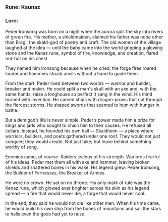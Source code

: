 ### Rune: Kaunaz

### Lore: 
Peder Ironsong was born on a night when the aurora split the sky into rivers of green fire. His mother, a shieldmaiden, claimed his father was none other than Bragi, the skald-god of poetry and craft. The old women of the village laughed at the idea — until the baby came into the world gripping a glowing stone and the Kenaz rune, symbol of fire, knowledge, and creation, flared red-hot on his chest.

They named him Ironsong because when he cried, the forge fires roared louder and hammers struck anvils without a hand to guide them.

From the start, Peder lived between two worlds — warrior and builder, breaker and maker. He could split a man's skull with an axe and, with the same hands, raise a longhouse so perfect it sang in the wind. His mind burned with invention. He carved ships with dragon-prows that cut through the fiercest storms. He shaped swords that seemed to hum with hunger in battle.

But a demigod’s life is never simple. Peder’s power made him a prize for kings and jarls who sought to chain him to their causes. He refused all collars. Instead, he founded his own hall — Skaldheim — a place where warriors, builders, and poets gathered under one roof. They would not just conquer; they would create. Not just take; but leave behind something worthy of song.

Enemies came, of course. Raiders jealous of his strength. Warlords fearful of his ideas. Peder met them all with axe and hammer, leaving broken shields and shattered bones in his wake. His legend grew: Peder Ironsong, the Builder of Fortresses, the Breaker of Armies.

He wore no crown. He sat on no throne. His only mark of rule was the Kenaz rune, which glowed ever brighter across his skin as his legend spread — a fire that would never die, a forge that would never cool.

In the end, they said he would not die like other men. When his time came, he would build his own ship from the bones of mountains and sail the stars to halls even the gods had yet to raise.